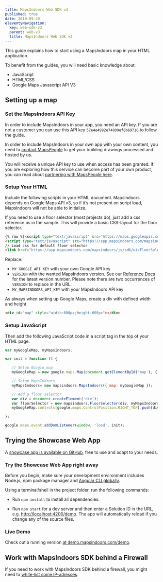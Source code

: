 ```yaml
---
title: MapsIndoors Web SDK v3
published: true
date: 2019-09-30
eleventyNavigation:
  key: web-sdk-v3
  parent: web-v3
  title: MapsIndoors Web SDK v3
---
```


This guide explains how to start using a MapsIndoors map in your HTML application.

To benefit from the guides, you will need basic knowledge about:

* JavaScript
* HTML/CSS
* Google Maps Javascript API V3

## Setting up a map

### Set the MapsIndoors API Key

In order to include MapsIndoors in your app, you need an API key. If you are not a customer you can use this API key `57e4e4992e74800ef8b69718` to follow the guide.

In order to include MapsIndoors in your own app with your own content, you need to [contact MapsPeople](https://resources.mapspeople.com/contact-us) to get your building drawings processed and hosted by us.

You will receive a unique API key to use when access has been granted. If you are exploring how this service can become part of your own product, you can read about [partnering with MapsPeople here](https://www.mapspeople.com/become-a-partner).

### Setup Your HTML

Include the following scripts in your HTML document. MapsIndoors depends on Google Maps API v3, so if it’s not present on script load, MapsIndoors will not be able to initialize.

If you need to use a floor selector (most projects do), just add a css reference as in the sample. This will provide a basic CSS-layout for the floor selector.

```html
{% raw %}<script type="text/javascript" src="https://maps.googleapis.com/maps/api/js?libraries=geometry&key=MY_GOOGLE_API_KEY"></script>
<script type="text/javascript" src="https://app.mapsindoors.com/mapsindoors/js/sdk/VERSION/mapsindoors-VERSION.js.gz?apikey=MY_MAPSINDOORS_API_KEY"></script>
// Load css for default floor selector
<link href="https://app.mapsindoors.com/mapsindoors/js/sdk/ui/FloorSelector.css" type="text/css" rel="stylesheet" />{% endraw %}
```

Replace:

* `MY_GOOGLE_API_KEY` with your own Google API key
* `VERSION` with the wanted MapsIndoors version. See our <a href="https://app.mapsindoors.com/mapsindoors/js/sdk/latest/docs/index.html">Reference Docs</a> for the latest version number. Please note there are two occurrences of `VERSION` to replace in the URL.
* `MY_MAPSINDOORS_API_KEY` with your MapsIndoors API key

As always when setting up Google Maps, create a div with defined width and height.

```html
<div id="map" style="width:600px;height:600px"></div>
```

### Setup JavaScript

Then add the following JavaScript code in a script tag in the top of your HTML page.

```javascript
var myGoogleMap, myMapsIndoors;

var init = function () {

   // Setup Google map
   myGoogleMap = new google.maps.Map(document.getElementById('map'), { center: { lat: 57.085809, lng: 9.9573899 }, zoom: 17 });

   // Setup MapsIndoors
   myMapsIndoors= new mapsindoors.MapsIndoors({ map: myGoogleMap });

   // Add a floor selector
   var div = document.createElement('div');
   var floorSelector = new mapsindoors.FloorSelector(div, myMapsIndoors);
   myGoogleMap.controls[google.maps.ControlPosition.RIGHT_TOP].push(div);

};

google.maps.event.addDomListener(window, 'load', init);
```

## Trying the Showcase Web App

A [showcase app is available on GitHub](https://github.com/MapsIndoors/MapsIndoorsWeb), free to use and adapt to your needs.

### Try the Showcase Web App right away

Before you begin, make sure your development environment includes Node.js, npm package manager and [Angular CLI globally](https://angular.io/cli#installing-angular-cli).

Using a terminal/shell in the project folder, run the following commands:

* Run `npm install` to install all dependencies.

* Run `npm start` for a dev server and then enter a Solution ID in the URL, e.g. [http://localhost:4200/demo](http://localhost:4200/demo). The app will automatically reload if you change any of the source files.

### Live Demo

Check out a running version [at demo.mapsindoors.com/demo](https://demo.mapsindoors.com/demo).

## Work with MapsIndoors SDK behind a Firewall

If you need to work with MapsIndoors SDK behind a firewall, you might need to [white-list some IP-adresses](../../ip-whitelisting).
